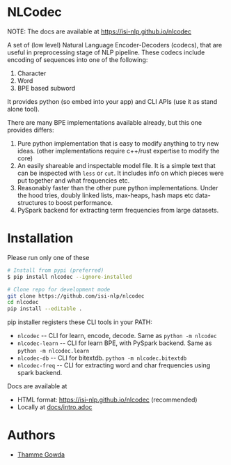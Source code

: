 # NLCodec

NOTE: The docs are available at https://isi-nlp.github.io/nlcodec

A set of (low level) Natural Language Encoder-Decoders (codecs), that are useful in preprocessing stage of 
NLP pipeline. These codecs include encoding of sequences into one of the following:
1. Character
2. Word
3. BPE based subword

It provides python (so embed into your app) and CLI APIs (use it as stand alone tool).

There are many BPE implementations available already, but this one provides differs:
1. Pure python implementation that is easy to modify anything to try new ideas. 
  (other implementations require c++/rust expertise to modify the core) 
2. An easily shareable and inspectable model file. It is a simple text that can be inspected with `less` or `cut`. It includes info on which pieces were put together and what frequencies etc. 
3. Reasonably faster than the other pure python implementations. Under the hood  tries, doubly linked lists, max-heaps, hash maps etc data-structures to boost performance.
4. PySpark backend for extracting term frequencies from large datasets. 

# Installation 
Please run only one of these
```bash
# Install from pypi (preferred)
$ pip install nlcodec --ignore-installed 

# Clone repo for development mode 
git clone https://github.com/isi-nlp/nlcodec
cd nlcodec
pip install --editable . 

```
pip installer registers these CLI tools in your PATH: 
+ `nlcodec`  -- CLI  for learn, encode, decode. Same as `python -m nlcodec`
+ `nlcodec-learn`  -- CLI  for learn BPE, with PySpark backend. Same as `python -m nlcodec.learn`  
+ `nlcodec-db` -- CLI for bitextdb. `python -m nlcodec.bitextdb`
+ `nlcodec-freq` -- CLI for extracting word and char frequencies using spark backend. 
 

Docs are available at  
- HTML format: https://isi-nlp.github.io/nlcodec (recommended)
- Locally at [docs/intro.adoc](docs/intro.adoc)


# Authors 
+ [Thamme Gowda](https://twitter.com/thammegowda) 
